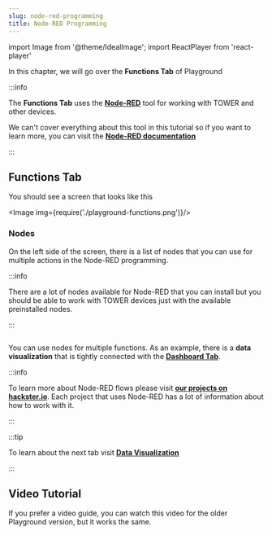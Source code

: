```yaml
---
slug: node-red-programming
title: Node-RED Programming
---
```

import Image from '@theme/IdealImage';
import ReactPlayer from 'react-player'

In this chapter, we will go over the **Functions Tab** of Playground

:::info

The **Functions Tab** uses the [**Node-RED**](https://nodered.org/about/) tool for working with TOWER and other devices.

We can't cover everything about this tool in this tutorial so if you want to learn more, you can visit the [**Node-RED documentation**](https://nodered.org/docs/)

:::


## Functions Tab

You should see a screen that looks like this

<Image img={require('./playground-functions.png')}/>

### Nodes

On the left side of the screen, there is a list of nodes that you can use for multiple actions in the Node-RED programming.

:::info

There are a lot of nodes available for Node-RED that you can install but you should be able to work with TOWER devices just with the available preinstalled nodes.

:::

<div class="container">
  <div class="row">
    <div class="col col--2">
      <div><Image img={require('./node-red-mqtt-node.png')}/></div>
    </div>
    <div class="col col--8">
    </div>
  </div>
</div>

You can use nodes for multiple functions. As an example, there is a **data visualization** that is tightly connected with the [**Dashboard Tab**](./data-visualization.md).

:::info

To learn more about Node-RED flows please visit [**our projects on hackster.io**](https://www.hackster.io/hardwario/projects?part_id=73696). Each project that uses Node-RED has a lot of information about how to work with it.

:::

:::tip

To learn about the next tab visit [**Data Visualization**](./data-visualization.md)

:::

## Video Tutorial

If you prefer a video guide, you can watch this video for the older Playground version, but it works the same.

<ReactPlayer controls url='https://youtu.be/VW_-RCIZ9rY' />


